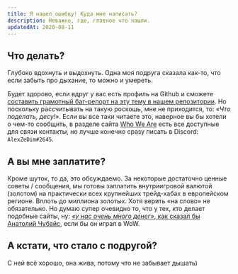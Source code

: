 ```yaml
---
title: Я нашел ошибку! Куда мне написать?
description: Неважно, где, главное что нашли. 
updatedAt: 2020-08-11
---
```


## Что делать?

Глубоко вдохнуть и выдохнуть. Одна моя подруга сказала как-то, что если забыть про дыхание, то можно и умереть.

Будет здорово, если вдруг у вас есть профиль на Github и сможете [составить грамотный баг-репорт на эту тему в нашем репозитории](https://github.com/AlexZeDim/conglomerat-FRONT/issues).
Но поскольку рассчитывать на такую роскошь, мне не приходится, то: *«Что поделать, десу!»*. Если вы все таки читаете это, наверное вы бы хотели о чем-то сообщить, в разделе сайта [Who We Are](https://conglomerat.group/who-we-are)
есть все доступные для связи контакты, но лучше конечно сразу писать в Discord: `AlexZeDim#2645`.

## А вы мне заплатите?

Кроме шуток, то да, это обсуждаемо. За некоторые достаточно ценные советы / сообщения, мы готовы заплатить внутриигровой валютой (золотом) на практически всех крупнейших трейд-хабах в европейском регионе.
Вплоть до миллиона золотых. Хотя верить «на слово» не обязательно. Но думаю супер очевидно то, что у тех, кто делает подобные сайты, ну: [*«у нас очень много денег»*, как сказал бы Анатолий Чубайс](https://youtu.be/5MHCCZKTcoA?t=36), если бы он играл в WoW. 

## А кстати, что стало с подругой?

С ней всё хорошо, она жива, потому что не забывает дышать)